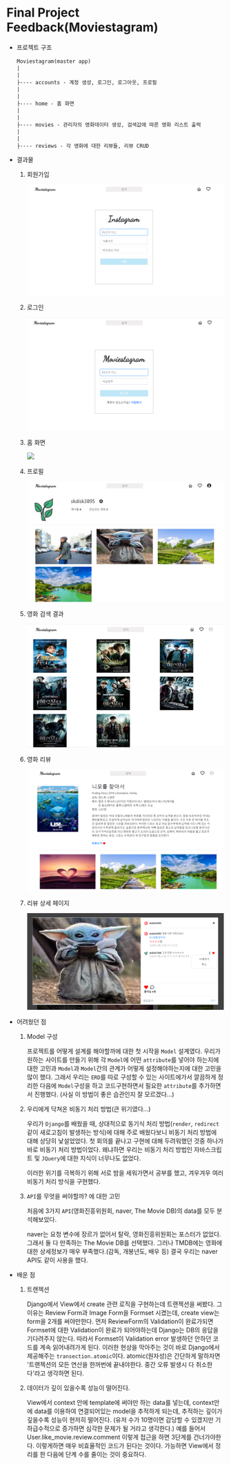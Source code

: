 # Final Project Feedback(Moviestagram)

- 프로젝트 구조

  ```
  Moviestagram(master app)
  |
  |
  ├---- accounts - 계정 생성, 로그인, 로그아웃, 프로필
  |
  |
  ├---- home - 홈 화면
  |
  |
  ├---- movies - 관리자의 영화데이터 생성, 검색값에 따른 영화 리스트 출력 
  |
  |
  ├---- reviews - 각 영화에 대한 리뷰들, 리뷰 CRUD
  ```

- 결과물

  1. 회원가입

     ![](./images/회원가입.PNG)

  2. 로그인

     ![](./images/로그인.PNG)

  3. 홈 화면

     ![](./images/홈.PNG)

  4. 프로필

     ![](./images/프로필.PNG)

  5. 영화 검색 결과

     ![](./images/영화검색.PNG)

  6. 영화 리뷰

     ![](./images/영화리뷰.PNG)

  7. 리뷰 상세 페이지

     ![](./images/리뷰디테일.PNG)

     

- 어려웠던 점

  1. Model 구성

     프로젝트를 어떻게 설계를 해야할까에 대한 첫 시작을 `Model` 설계였다. 우리가 원하는 사이트를 만들기 위해 각 `Model`에 어떤 `attribute`를 넣어야 하는지에 대한 고민과 `Model`과 `Model`간의 관계가 어떻게 설정해야하는지에 대한 고민을 많이 했다. 그래서 우리는 `ERD`를 따로 구성할 수 있는 사이트에가서 깔끔하게 정리한 다음에 `Model`구성을 하고 코드구현하면서 필요한 `attribute`를 추가하면서 진행했다. (사실 이 방법이 좋은 습관인지 잘 모르겠다...) 

     

  2. 우리에게 닥쳐온 비동기 처리 방법(큰 위기였다...)

     우리가 `Django`를 배웠을 때, 상대적으로 동기식 처리 방법(`render`, `redirect`같이 새로고침이 발생하는 방식)에 대해 주로 배웠다보니 비동기 처리 방법에 대해 상당히 낯설었었다. 첫 회의를 끝나고 구현에 대해 두려워했던 것중 하나가 바로 비동기 처리 방법이었다. 왜냐하면 우리는 비동기 처리 방법인 자바스크립트 및 `JQuery`에 대한 지식이 너무나도 없었다.

     이러한 위기를 극복하기 위해 서로 밤을 세워가면서 공부를 했고, 겨우겨우 여러 비동기 처리 방식을 구현했다.

     

  3. `API`를 무엇을 써야할까? 에 대한 고민

     처음에 3가지 `API`(영화진흥위원회, naver, The Movie DB)의 data를 모두 분석해보았다.

     naver는 요청 변수에 장르가 없어서 탈락, 영화진흥위원회는 포스터가 없었다. 그래서 둘 다 만족하는 The Movie DB를 선택했다. 그러나 TMDB에는 영화에 대한 상세정보가 매우 부족했다.(감독, 개봉년도, 배우 등) 결국 우리는 naver API도 같이 사용을 했다.

  

- 배운 점

  1. 트랜젝션

     Django에서 View에서 create 관련 로직을 구현하는데 트랜젝션을 써봤다. 그 이유는 Review Form과 Image Form을 Formset 시켰는데, create view는 form을 2개를 써야만한다. 먼저 ReviewForm의 Validation이 완료가되면 Formset에 대한 Validation이 완료가 되어야하는데 Django는 DB의 응답을 기다려주지 않는다. 따라서 Formset이 Validation error 발생하던 안하던 코드를 계속 읽어내려가게 된다. 이러한 현상을 막아주는 것이 바로 Django에서 제공해주는 `transection.atomic`이다. atomic(원자성)은 간단하게 말하자면 '트랜젝션의 모든 연산을 한꺼번에 끝내야한다. 중간 오류 발생시 다 취소한다'라고 생각하면 된다.
     
  2. 데이터가 깊이 있을수록 성능이 떨어진다.
  
     View에서 context 안에 template에 써야만 하는 data를 넣는데, context안에 data를 이용하여 연결되어있는 model을 추적하게 되는데, 추적하는 깊이가 깊을수록 성능이 현저히 떨어진다. (유저 수가 10명이면 감당할 수 있겠지만 기하급수적으로 증가하면 심각한 문제가 될 거라고 생각한다.) 예를 들어서 User.like_movie.review.comment 이렇게 접근을 하면 3단계를 건너가야한다. 이렇게하면 매우 비효율적인 코드가 된다는 것이다. 가능하면 View에서 정리를 한 다음에 단계 수를 줄이는 것이 중요하다.
